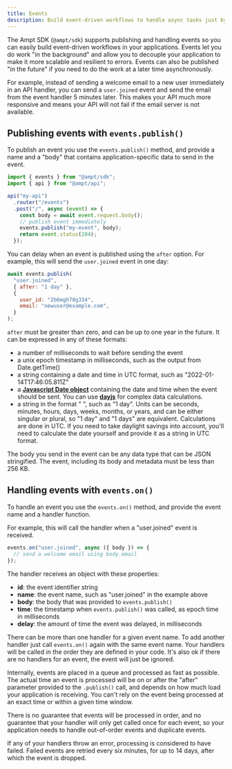 ```yaml
---
title: Events
description: Build event-driven workflows to handle async tasks just by writing code.
---
```


The Ampt SDK (`@ampt/sdk`) supports publishing and handling events so you can easily build event-driven workflows in your applications. Events let you do work "in the background" and allow you to decouple your application to make it more scalable and resilient to errors. Events can also be published "in the future" if you need to do the work at a later time asynchronously.

For example, instead of sending a welcome email to a new user immediately in an API handler, you can send a `user.joined` event and send the email from the event handler 5 minutes later. This makes your API much more responsive and means your API will not fail if the email server is not available.

## Publishing events with `events.publish()`

To publish an event you use the `events.publish()` method, and provide a name and a "body" that contains application-specific data to send in the event.

```javascript
import { events } from "@ampt/sdk";
import { api } from "@ampt/api";

api("my-api")
  .router("/events")
  .post("/", async (event) => {
    const body = await event.request.body();
    // publish event immediately
    events.publish("my-event", body);
    return event.status(204);
  });
```

You can delay when an event is published using the `after` option. For example, this will send the `user.joined` event in one day:

```javascript
await events.publish(
  "user.joined",
  { after: "1 day" },
  {
    user_id: "2b6mgh78g334",
    email: "newuser@example.com",
  }
);
```

`after` must be greater than zero, and can be up to one year in the future. It can be expressed in any of these formats:

- a number of milliseconds to wait before sending the event
- a unix epoch timestamp in milliseconds, such as the output from Date.getTime()
- a string containing a date and time in UTC format, such as "2022-01-14T17:46:05.811Z"
- a **[Javascript Date object](https://developer.mozilla.org/en-US/docs/Web/JavaScript/Reference/Global_Objects/Date)** containing the date and time when the event should be sent. You can use **[dayjs](https://www.npmjs.com/package/dayjs)** for complex data calculations.
- a string in the format "<number> <units>", such as "1 day". Units can be seconds, minutes, hours, days, weeks, months, or years, and can be either singular or plural, so "1 day" and "1 days" are equivalent. Calculations are done in UTC. If you need to take daylight savings into account, you'll need to calculate the date yourself and provide it as a string in UTC format.

The body you send in the event can be any data type that can be JSON stringified. The event, including its body and metadata must be less than 256 KB.

## Handling events with `events.on()`

To handle an event you use the `events.on()` method, and provide the event name and a handler function.

For example, this will call the handler when a "user.joined" event is received.

```javascript
events.on("user.joined", async ({ body }) => {
  // send a welcome email using body.email
});
```

The handler receives an object with these properties:

- **id**: the event identifier string
- **name**: the event name, such as "user.joined" in the example above
- **body**: the body that was provided to `events.publish()`
- **time**: the timestamp when `events.publish()` was called, as epoch time in milliseconds
- **delay**: the amount of time the event was delayed, in milliseconds

There can be more than one handler for a given event name. To add another handler just call `events.on()` again with the same event name. Your handlers will be called in the order they are defined in your code. It's also ok if there are no handlers for an event, the event will just be ignored.

Internally, events are placed in a queue and processed as fast as possible. The actual time an event is processed will be on or after the "after" parameter provided to the `.publish()` call, and depends on how much load your application is receiving. You can't rely on the event being processed at an exact time or within a given time window.

There is no guarantee that events will be processed in order, and no guarantee that your handler will only get called once for each event, so your application needs to handle out-of-order events and duplicate events.

If any of your handlers throw an error, processing is considered to have failed. Failed events are retried every six minutes, for up to 14 days, after which the event is dropped.
